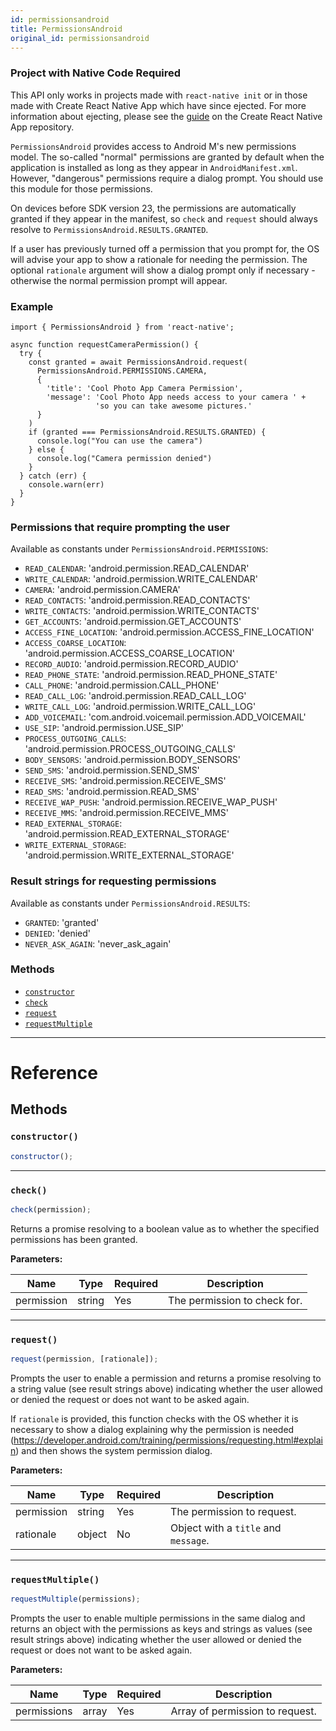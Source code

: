 ```yaml
---
id: permissionsandroid
title: PermissionsAndroid
original_id: permissionsandroid
---
```


<div class="banner-crna-ejected">
  <h3>Project with Native Code Required</h3>
  <p>
    This API only works in projects made with <code>react-native init</code>
    or in those made with Create React Native App which have since ejected. For
    more information about ejecting, please see
    the <a href="https://github.com/react-community/create-react-native-app/blob/master/EJECTING.md" target="_blank">guide</a> on
    the Create React Native App repository.
  </p>
</div>

`PermissionsAndroid` provides access to Android M's new permissions model. The so-called "normal" permissions are granted by default when the application is installed as long as they appear in `AndroidManifest.xml`. However, "dangerous" permissions require a dialog prompt. You should use this module for those permissions.

On devices before SDK version 23, the permissions are automatically granted if they appear in the manifest, so `check` and `request` should always resolve to `PermissionsAndroid.RESULTS.GRANTED`.

If a user has previously turned off a permission that you prompt for, the OS will advise your app to show a rationale for needing the permission. The optional `rationale` argument will show a dialog prompt only if necessary - otherwise the normal permission prompt will appear.

### Example

```
import { PermissionsAndroid } from 'react-native';

async function requestCameraPermission() {
  try {
    const granted = await PermissionsAndroid.request(
      PermissionsAndroid.PERMISSIONS.CAMERA,
      {
        'title': 'Cool Photo App Camera Permission',
        'message': 'Cool Photo App needs access to your camera ' +
                   'so you can take awesome pictures.'
      }
    )
    if (granted === PermissionsAndroid.RESULTS.GRANTED) {
      console.log("You can use the camera")
    } else {
      console.log("Camera permission denied")
    }
  } catch (err) {
    console.warn(err)
  }
}
```

### Permissions that require prompting the user

Available as constants under `PermissionsAndroid.PERMISSIONS`:

- `READ_CALENDAR`: 'android.permission.READ_CALENDAR'
- `WRITE_CALENDAR`: 'android.permission.WRITE_CALENDAR'
- `CAMERA`: 'android.permission.CAMERA'
- `READ_CONTACTS`: 'android.permission.READ_CONTACTS'
- `WRITE_CONTACTS`: 'android.permission.WRITE_CONTACTS'
- `GET_ACCOUNTS`: 'android.permission.GET_ACCOUNTS'
- `ACCESS_FINE_LOCATION`: 'android.permission.ACCESS_FINE_LOCATION'
- `ACCESS_COARSE_LOCATION`: 'android.permission.ACCESS_COARSE_LOCATION'
- `RECORD_AUDIO`: 'android.permission.RECORD_AUDIO'
- `READ_PHONE_STATE`: 'android.permission.READ_PHONE_STATE'
- `CALL_PHONE`: 'android.permission.CALL_PHONE'
- `READ_CALL_LOG`: 'android.permission.READ_CALL_LOG'
- `WRITE_CALL_LOG`: 'android.permission.WRITE_CALL_LOG'
- `ADD_VOICEMAIL`: 'com.android.voicemail.permission.ADD_VOICEMAIL'
- `USE_SIP`: 'android.permission.USE_SIP'
- `PROCESS_OUTGOING_CALLS`: 'android.permission.PROCESS_OUTGOING_CALLS'
- `BODY_SENSORS`: 'android.permission.BODY_SENSORS'
- `SEND_SMS`: 'android.permission.SEND_SMS'
- `RECEIVE_SMS`: 'android.permission.RECEIVE_SMS'
- `READ_SMS`: 'android.permission.READ_SMS'
- `RECEIVE_WAP_PUSH`: 'android.permission.RECEIVE_WAP_PUSH'
- `RECEIVE_MMS`: 'android.permission.RECEIVE_MMS'
- `READ_EXTERNAL_STORAGE`: 'android.permission.READ_EXTERNAL_STORAGE'
- `WRITE_EXTERNAL_STORAGE`: 'android.permission.WRITE_EXTERNAL_STORAGE'

### Result strings for requesting permissions

Available as constants under `PermissionsAndroid.RESULTS`:

- `GRANTED`: 'granted'
- `DENIED`: 'denied'
- `NEVER_ASK_AGAIN`: 'never_ask_again'

### Methods

- [`constructor`](permissionsandroid.md#constructor)
- [`check`](permissionsandroid.md#check)
- [`request`](permissionsandroid.md#request)
- [`requestMultiple`](permissionsandroid.md#requestmultiple)

---

# Reference

## Methods

### `constructor()`

```jsx
constructor();
```

---

### `check()`

```jsx
check(permission);
```

Returns a promise resolving to a boolean value as to whether the specified permissions has been granted.

**Parameters:**

| Name       | Type   | Required | Description                  |
| ---------- | ------ | -------- | ---------------------------- |
| permission | string | Yes      | The permission to check for. |

---

### `request()`

```jsx
request(permission, [rationale]);
```

Prompts the user to enable a permission and returns a promise resolving to a string value (see result strings above) indicating whether the user allowed or denied the request or does not want to be asked again.

If `rationale` is provided, this function checks with the OS whether it is necessary to show a dialog explaining why the permission is needed (https://developer.android.com/training/permissions/requesting.html#explain) and then shows the system permission dialog.

**Parameters:**

| Name       | Type   | Required | Description                          |
| ---------- | ------ | -------- | ------------------------------------ |
| permission | string | Yes      | The permission to request.           |
| rationale  | object | No       | Object with a `title` and `message`. |

---

### `requestMultiple()`

```jsx
requestMultiple(permissions);
```

Prompts the user to enable multiple permissions in the same dialog and returns an object with the permissions as keys and strings as values (see result strings above) indicating whether the user allowed or denied the request or does not want to be asked again.

**Parameters:**

| Name        | Type  | Required | Description                     |
| ----------- | ----- | -------- | ------------------------------- |
| permissions | array | Yes      | Array of permission to request. |
